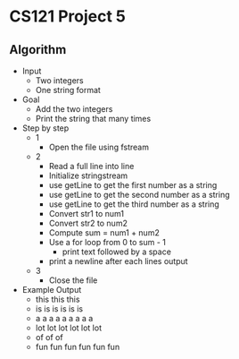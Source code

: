 # CS121 Project 5

## Algorithm
* Input
  * Two integers
  * One string format
* Goal
  * Add the two integers
  * Print the string that many times
* Step by step
  * 1
    * Open the file using fstream
  * 2
    * Read a full line into line
    * Initialize stringstream
    * use getLine to get the first number as a string
    * use getLine to get the second number as a string
    * use getLine to get the third number as a string
    * Convert str1 to num1
    * Convert str2 to num2
    * Compute sum = num1 + num2
    * Use a for loop from 0 to sum - 1
      * print text followed by a space
    * print a newline after each lines output
  * 3
    * Close the file
* Example Output
  * this this this 
  * is is is is is is 
  * a a a a a a a a a 
  * lot lot lot lot lot lot
  * of of of 
  * fun fun fun fun fun fun 
